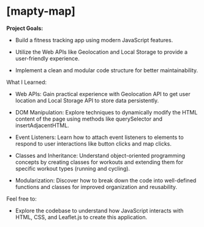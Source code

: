 # [mapty-map]

**Project Goals:**

* Build a fitness tracking app using modern JavaScript features.

* Utilize the Web APIs like Geolocation and Local Storage to provide a user-friendly experience.

* Implement a clean and modular code structure for better maintainability.

What I Learned:

* Web APIs: Gain practical experience with Geolocation API to get user location and Local Storage API to store data persistently.

* DOM Manipulation: Explore techniques to dynamically modify the HTML content of the page using methods like querySelector and insertAdjacentHTML.

* Event Listeners: Learn how to attach event listeners to elements to respond to user interactions like button clicks and map clicks.

* Classes and Inheritance: Understand object-oriented programming concepts by creating classes for workouts and extending them for specific workout types (running and cycling).

* Modularization: Discover how to break down the code into well-defined functions and classes for improved organization and reusability.

Feel free to:

* Explore the codebase to understand how JavaScript interacts with HTML, CSS, and Leaflet.js to create this application.





